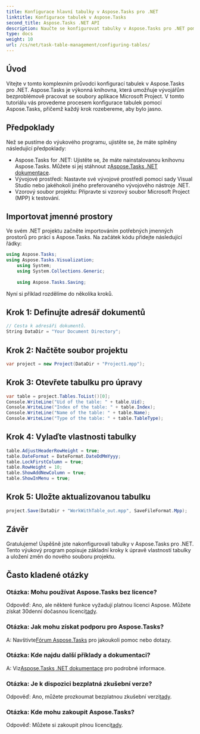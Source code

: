 ```yaml
---
title: Konfigurace hlavní tabulky v Aspose.Tasks pro .NET
linktitle: Konfigurace tabulek v Aspose.Tasks
second_title: Aspose.Tasks .NET API
description: Naučte se konfigurovat tabulky v Aspose.Tasks pro .NET pomocí tohoto podrobného průvodce. Vylepšete své zkušenosti s řízením projektů bez námahy.
type: docs
weight: 10
url: /cs/net/task-table-management/configuring-tables/
---
```

## Úvod
Vítejte v tomto komplexním průvodci konfigurací tabulek v Aspose.Tasks pro .NET. Aspose.Tasks je výkonná knihovna, která umožňuje vývojářům bezproblémově pracovat se soubory aplikace Microsoft Project. V tomto tutoriálu vás provedeme procesem konfigurace tabulek pomocí Aspose.Tasks, přičemž každý krok rozebereme, aby bylo jasno.
## Předpoklady
Než se pustíme do výukového programu, ujistěte se, že máte splněny následující předpoklady:
-  Aspose.Tasks for .NET: Ujistěte se, že máte nainstalovanou knihovnu Aspose.Tasks. Můžete si jej stáhnout z[Aspose.Tasks .NET dokumentace](https://reference.aspose.com/tasks/net/).
- Vývojové prostředí: Nastavte své vývojové prostředí pomocí sady Visual Studio nebo jakéhokoli jiného preferovaného vývojového nástroje .NET.
- Vzorový soubor projektu: Připravte si vzorový soubor Microsoft Project (MPP) k testování.
## Importovat jmenné prostory
Ve svém .NET projektu začněte importováním potřebných jmenných prostorů pro práci s Aspose.Tasks. Na začátek kódu přidejte následující řádky:
```csharp
using Aspose.Tasks;
using Aspose.Tasks.Visualization;
    using System;
    using System.Collections.Generic;
    
    using Aspose.Tasks.Saving;
```
Nyní si příklad rozdělíme do několika kroků.
## Krok 1: Definujte adresář dokumentů
```csharp
// Cesta k adresáři dokumentů.
String DataDir = "Your Document Directory";
```
## Krok 2: Načtěte soubor projektu
```csharp
var project = new Project(DataDir + "Project1.mpp");
```
## Krok 3: Otevřete tabulku pro úpravy
```csharp
var table = project.Tables.ToList()[0];
Console.WriteLine("Uid of the table: " + table.Uid);
Console.WriteLine("Index of the table: " + table.Index);
Console.WriteLine("Name of the table: " + table.Name);
Console.WriteLine("Type of the table: " + table.TableType);
```
## Krok 4: Vylaďte vlastnosti tabulky
```csharp
table.AdjustHeaderRowHeight = true;
table.DateFormat = DateFormat.DateDdMmYyyy;
table.LockFirstColumn = true;
table.RowHeight = 10;
table.ShowAddNewColumn = true;
table.ShowInMenu = true;
```
## Krok 5: Uložte aktualizovanou tabulku
```csharp
project.Save(DataDir + "WorkWithTable_out.mpp", SaveFileFormat.Mpp);
```
## Závěr
Gratulujeme! Úspěšně jste nakonfigurovali tabulky v Aspose.Tasks pro .NET. Tento výukový program popisuje základní kroky k úpravě vlastností tabulky a uložení změn do nového souboru projektu.
## Často kladené otázky
### Otázka: Mohu používat Aspose.Tasks bez licence?
 Odpověď: Ano, ale některé funkce vyžadují platnou licenci Aspose. Můžete získat 30denní dočasnou licenci[tady](https://purchase.aspose.com/temporary-license/).
### Otázka: Jak mohu získat podporu pro Aspose.Tasks?
 A: Navštivte[Fórum Aspose.Tasks](https://forum.aspose.com/c/tasks/15) pro jakoukoli pomoc nebo dotazy.
### Otázka: Kde najdu další příklady a dokumentaci?
 A: Viz[Aspose.Tasks .NET dokumentace](https://reference.aspose.com/tasks/net/) pro podrobné informace.
### Otázka: Je k dispozici bezplatná zkušební verze?
 Odpověď: Ano, můžete prozkoumat bezplatnou zkušební verzi[tady](https://releases.aspose.com/).
### Otázka: Kde mohu zakoupit Aspose.Tasks?
 Odpověď: Můžete si zakoupit plnou licenci[tady](https://purchase.aspose.com/buy).